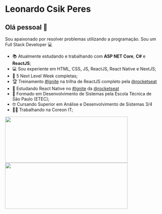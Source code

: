 # Leonardo Csik Peres

## Olá pessoal 👋
Sou apaixonado por resolver problemas utilizando a programação.
Sou um Full Stack Developer 💻

- 📚  Atualmente estudando e trabalhando com **ASP NET Core**, **C#** e **ReactJS**;
- 💻  Sou experiente em HTML, CSS, JS, ReactJS, React Native e NextJS;
- 🚀  5 Next Level Week completas;
- 🏆  Treinamento <a href="https://www.rocketseat.com.br/ignite"> #Ignite</a> na trilha de ReactJS completo pela  <a href="https://github.com/Rocketseat">@rocketseat</a>
- 💜  Estudando React Native no <a href="https://www.rocketseat.com.br/ignite"> #Ignite</a> da <a href="https://github.com/Rocketseat">@rocketseat</a>
- 📘  Formado em Desenvolvimento de Sistemas pela Escola Técnica de São Paulo (ETEC);
- 🤓  Cursando Superior em Análise e Desenvolvimento de Sistemas 3/4
- 👨‍💻  Trabalhando na Coreon IT;
<div>
  <img width="400px" height="150px" src="https://github-readme-stats.vercel.app/api?username=leocperes&show_icons=true&theme=dark"/>
  <img width="400px" height="150px" src="https://github-readme-stats.vercel.app/api/top-langs/?username=leocperes&layout=compact&theme=dark"/>
</div>

